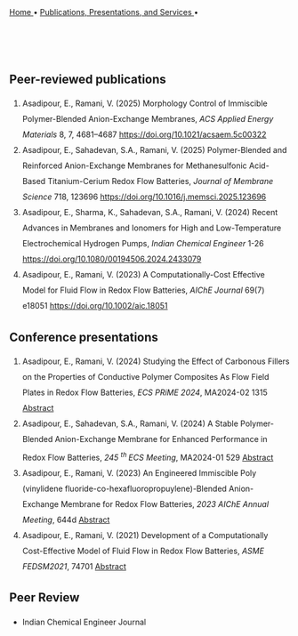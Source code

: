 <html>
<body>

<div style="margin-bottom: 100px">
  <a href="/"> 
 Home 
 </a> &#x2022; 
  <a href="/Publications"> 
 Publications, Presentations, and Services 
 </a> &#x2022;<br>
</div>


<h2> Peer-reviewed publications </h2>
<ol style="line-height:200%" >
 <li> Asadipour, E., Ramani, V. (2025) Morphology Control of Immiscible Polymer-Blended Anion-Exchange Membranes, <em> ACS Applied Energy Materials </em> 8, 7, 4681–4687 
  <a href="https://doi.org/10.1021/acsaem.5c00322"> https://doi.org/10.1021/acsaem.5c00322 
  </a> 
 </li>
<li> Asadipour, E., Sahadevan, S.A., Ramani, V. (2025) Polymer-Blended and Reinforced Anion-Exchange Membranes for Methanesulfonic Acid-Based Titanium-Cerium Redox Flow Batteries, <em> Journal of Membrane Science </em> 718, 123696 <a href="https://doi.org/10.1016/j.memsci.2025.123696"; style="font-weight: normal"> https://doi.org/10.1016/j.memsci.2025.123696 </a> </li>
<li>  Asadipour, E., Sharma, K., Sahadevan, S.A., Ramani, V. (2024) Recent Advances in Membranes and Ionomers for High and Low-Temperature Electrochemical Hydrogen Pumps, <em> Indian Chemical Engineer </em> 1-26 <a href="https://doi.org/10.1080/00194506.2024.2433079"; style="font-weight: normal"> https://doi.org/10.1080/00194506.2024.2433079 </a> </li>
<li>  Asadipour, E., Ramani, V. (2023) A Computationally-Cost Effective Model for Fluid Flow in Redox Flow Batteries, <em> AIChE Journal </em> 69(7) e18051 <a href="https://doi.org/10.1002/aic.18051"; style="font-weight: normal"> https://doi.org/10.1002/aic.18051 </a> </li>
</ol>

<h2> Conference presentations </h2>
<ol style="line-height:200%" >
<li> Asadipour, E., Ramani, V. (2024) Studying the Effect of Carbonous Fillers on the Properties of Conductive Polymer Composites As Flow Field Plates in Redox Flow Batteries, <em> ECS PRiME 2024</em>, MA2024-02 1315 <a href="https://doi.org/10.1149/MA2024-0291315mtgabs"; style="font-weight: normal"> Abstract </a> </li>
<li> Asadipour, E., Sahadevan, S.A., Ramani, V. (2024) A Stable Polymer-Blended Anion-Exchange Membrane for Enhanced Performance in Redox Flow Batteries, <em> 245 <sup>th </sup> ECS Meeting</em>, MA2024-01 529 <a href="https://doi.org/10.1149/MA2024-013529mtgabs"; style="font-weight: normal"> Abstract </a> </li>
<li> Asadipour, E., Ramani, V. (2023) An Engineered Immiscible Poly (vinylidene fluoride-co-hexafluoropropuylene)-Blended Anion-Exchange Membrane for Redox Flow Batteries, <em> 2023 AIChE Annual Meeting</em>, 644d <a href="https://aiche.confex.com/aiche/2023/meetingapp.cgi/Paper/664504"; style="font-weight: normal"> Abstract </a> </li>
<li> Asadipour, E., Ramani, V. (2021) Development of a Computationally Cost-Effective Model of Fluid Flow in Redox Flow Batteries, <em> ASME FEDSM2021</em>, 74701 <a href="https://fedsm.secure-platform.com/a/solicitations/146/sessiongallery/9100/application/74701"; style="font-weight: normal"> Abstract </a> </li>
</ol>

<h2> Peer Review </h2>
<ul style="line-height:200%" >
<li> Indian Chemical Engineer Journal </a> </li>
</ul>

</body>

</html>


 
